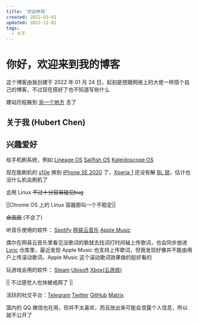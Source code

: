 ```yaml
---
title: '欢迎参观'
created: 2022-03-01
updated: 2022-11-02
tags:
  - 关于
---
```


# 你好，欢迎来到我的博客

这个博客由我创建于 2022 年 01 月 24 日，起初是想跟网络上的大佬一样搭个自己的博客，不过现在搭好了也不知道写些什么

建站历程搬到 [另一个地方](/about/history/) 去了

## 关于我 (Hubert Chen)

## 兴趣爱好

给手机刷系统，例如 [Lineage OS](https://lineageos.org/) [Sailfish OS](https://sailfishos.org/) [Kaleidoscope OS](https://github.com/Project-Kaleidoscope)

现在能刷机的 [s10e](https://baike.baidu.com/item/三星Galaxy%20S10e/23298784) 换到 [iPhone SE 2020](https://zh.m.wikipedia.org/zh-hans/IPhone_SE_(第二代)) 了，[Xperia 1](https://www.sony-asia.com/electronics/smartphones/xperia-1) 还没有解 [BL 锁](https://source.android.com/docs/core/architecture/bootloader/locking_unlocking)，估计也没什么机会刷机了

会用 Linux  ~~不过十分容易碰见bug~~

||Chrome OS 上的 Linux 容器那叫一个不稳定||

 ~~会画画~~ (不会了)
 
听音乐使用的软件： [Spotify](https://open.spotify.com/user/31fuag5tpkvedxdfbkbt5zrygfgq)  [网易云音乐](https://music.163.com/#/user/1884310694) [Apple Music](https://www.apple.com/apple-music/)

偶尔在网易云音乐里看见没歌词的歌就去找词打时间轴上传歌词，也会同步放进 [Lyric](https://github.com/Interstellar750/lyric) 仓库里，最近发现 Apple Music 也支持上传歌词，但我发现好像并不能由用户上传滚动歌词，Apple Music 这个滚动歌词效果做的挺好看的

玩游戏会用的软件： [Steam](https://store.steampowered.com/) [Ubisoft](https://www.ubisoft.com/) [Xbox(云游戏)](https://www.xbox.com/)

|| 不过感觉人也快被戒网了 ||

活跃的社交平台：[Telegram](https://t.me/trle5) [Twitter](https://twitter.com/interstellar750) [GitHub](https://github.com/Interstellar750/) [Matrix](https://matrix.io/#/@trle5:matrix.org )

国内的 QQ 微信也在用，但并不太喜欢，而且放出来可能会泄露个人信息，所以就不公开了
